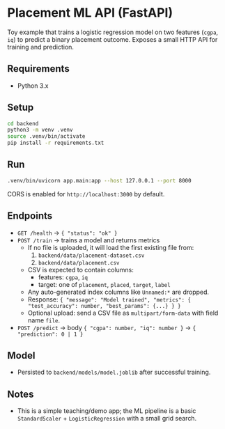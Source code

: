 # Placement ML API (FastAPI)

Toy example that trains a logistic regression model on two features (`cgpa`, `iq`) to predict a binary placement outcome. Exposes a small HTTP API for training and prediction.

## Requirements

- Python 3.x

## Setup

```bash
cd backend
python3 -m venv .venv
source .venv/bin/activate
pip install -r requirements.txt
```

## Run

```bash
.venv/bin/uvicorn app.main:app --host 127.0.0.1 --port 8000
```

CORS is enabled for `http://localhost:3000` by default.

## Endpoints

- `GET /health` → `{ "status": "ok" }`
- `POST /train` → trains a model and returns metrics
  - If no file is uploaded, it will load the first existing file from:
    1. `backend/data/placement-dataset.csv`
    2. `backend/data/placement.csv`
  - CSV is expected to contain columns:
    - features: `cgpa`, `iq`
    - target: one of `placement`, `placed`, `target`, `label`
  - Any auto-generated index columns like `Unnamed:*` are dropped.
  - Response: `{ "message": "Model trained", "metrics": { "test_accuracy": number, "best_params": {...} } }`
  - Optional upload: send a CSV file as `multipart/form-data` with field name `file`.
- `POST /predict` → body `{ "cgpa": number, "iq": number }` → `{ "prediction": 0 | 1 }`

## Model

- Persisted to `backend/models/model.joblib` after successful training.

## Notes

- This is a simple teaching/demo app; the ML pipeline is a basic `StandardScaler` + `LogisticRegression` with a small grid search.
